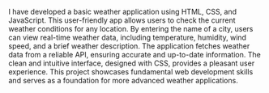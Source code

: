 I have developed a basic weather application using HTML, CSS, and JavaScript. This user-friendly app allows users to check the current weather conditions for any location. By entering the name of a city, users can view real-time weather data, including temperature, humidity, wind speed, and a brief weather description. The application fetches weather data from a reliable API, ensuring accurate and up-to-date information. The clean and intuitive interface, designed with CSS, provides a pleasant user experience. This project showcases fundamental web development skills and serves as a foundation for more advanced weather applications.
